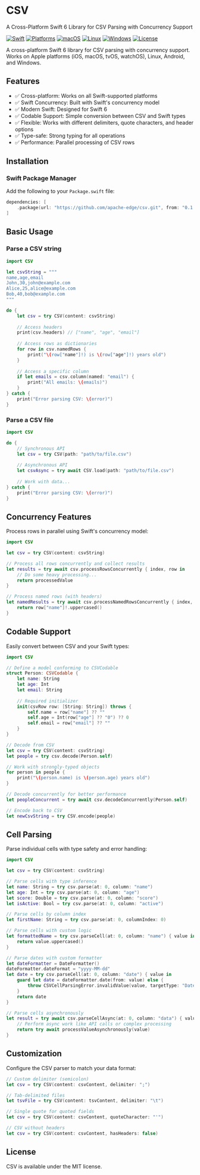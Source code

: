 # CSV

A Cross-Platform Swift 6 Library for CSV Parsing with Concurrency Support

[![Swift](https://img.shields.io/badge/Swift-6.0-orange.svg)](https://swift.org)
[![Platforms](https://img.shields.io/badge/Platforms-macOS%20|%20iOS%20|%20watchOS%20|%20tvOS%20|%20Linux%20|%20Android%20|%20Windows-blue.svg)](https://swift.org)
[![macOS](https://img.shields.io/github/actions/workflow/status/apache-edge/csv/swift.yml?branch=main&label=macOS)](https://github.com/apache-edge/csv/actions/workflows/swift.yml)
[![Linux](https://img.shields.io/github/actions/workflow/status/apache-edge/csv/swift.yml?branch=main&label=Linux)](https://github.com/apache-edge/csv/actions/workflows/swift.yml)
[![Windows](https://img.shields.io/github/actions/workflow/status/apache-edge/csv/swift.yml?branch=main&label=Windows)](https://github.com/apache-edge/csv/actions/workflows/swift.yml)
[![License](https://img.shields.io/badge/License-MIT-green.svg)](LICENSE)


A cross-platform Swift 6 library for CSV parsing with concurrency support. Works on Apple platforms (iOS, macOS, tvOS, watchOS), Linux, Android, and Windows.

## Features

- ✅ Cross-platform: Works on all Swift-supported platforms
- ✅ Swift Concurrency: Built with Swift's concurrency model
- ✅ Modern Swift: Designed for Swift 6
- ✅ Codable Support: Simple conversion between CSV and Swift types
- ✅ Flexible: Works with different delimiters, quote characters, and header options
- ✅ Type-safe: Strong typing for all operations
- ✅ Performance: Parallel processing of CSV rows

## Installation

### Swift Package Manager

Add the following to your `Package.swift` file:

```swift
dependencies: [
    .package(url: "https://github.com/apache-edge/csv.git", from: "0.1.0")
]
```

## Basic Usage

### Parse a CSV string

```swift
import CSV

let csvString = """
name,age,email
John,30,john@example.com
Alice,25,alice@example.com
Bob,40,bob@example.com
"""

do {
    let csv = try CSV(content: csvString)
    
    // Access headers
    print(csv.headers) // ["name", "age", "email"]
    
    // Access rows as dictionaries
    for row in csv.namedRows {
        print("\(row["name"]!) is \(row["age"]!) years old")
    }
    
    // Access a specific column
    if let emails = csv.column(named: "email") {
        print("All emails: \(emails)")
    }
} catch {
    print("Error parsing CSV: \(error)")
}
```

### Parse a CSV file

```swift
import CSV

do {
    // Synchronous API
    let csv = try CSV(path: "path/to/file.csv")
    
    // Asynchronous API
    let csvAsync = try await CSV.load(path: "path/to/file.csv")
    
    // Work with data...
} catch {
    print("Error parsing CSV: \(error)")
}
```

## Concurrency Features

Process rows in parallel using Swift's concurrency model:

```swift
import CSV

let csv = try CSV(content: csvString)

// Process all rows concurrently and collect results
let results = try await csv.processRowsConcurrently { index, row in
    // Do some heavy processing...
    return processedValue
}

// Process named rows (with headers)
let namedResults = try await csv.processNamedRowsConcurrently { index, row in
    return row["name"]!.uppercased()
}
```

## Codable Support

Easily convert between CSV and your Swift types:

```swift
import CSV

// Define a model conforming to CSVCodable
struct Person: CSVCodable {
    let name: String
    let age: Int
    let email: String
    
    // Required initializer
    init(csvRow row: [String: String]) throws {
        self.name = row["name"] ?? ""
        self.age = Int(row["age"] ?? "0") ?? 0
        self.email = row["email"] ?? ""
    }
}

// Decode from CSV
let csv = try CSV(content: csvString)
let people = try csv.decode(Person.self)

// Work with strongly-typed objects
for person in people {
    print("\(person.name) is \(person.age) years old")
}

// Decode concurrently for better performance
let peopleConcurrent = try await csv.decodeConcurrently(Person.self)

// Encode back to CSV
let newCsvString = try CSV.encode(people)
```

## Cell Parsing

Parse individual cells with type safety and error handling:

```swift
import CSV

let csv = try CSV(content: csvString)

// Parse cells with type inference
let name: String = try csv.parse(at: 0, column: "name")
let age: Int = try csv.parse(at: 0, column: "age")
let score: Double = try csv.parse(at: 0, column: "score")
let isActive: Bool = try csv.parse(at: 0, column: "active")

// Parse cells by column index
let firstName: String = try csv.parse(at: 0, columnIndex: 0)

// Parse cells with custom logic
let formattedName = try csv.parseCell(at: 0, column: "name") { value in
    return value.uppercased()
}

// Parse dates with custom formatter
let dateFormatter = DateFormatter()
dateFormatter.dateFormat = "yyyy-MM-dd"
let date = try csv.parseCell(at: 0, column: "date") { value in
    guard let date = dateFormatter.date(from: value) else {
        throw CSVCellParsingError.invalidValue(value, targetType: "Date")
    }
    return date
}

// Parse cells asynchronously
let result = try await csv.parseCellAsync(at: 0, column: "data") { value in
    // Perform async work like API calls or complex processing
    return try await processValueAsynchronously(value)
}
```

## Customization

Configure the CSV parser to match your data format:

```swift
// Custom delimiter (semicolon)
let csv = try CSV(content: csvContent, delimiter: ";")

// Tab-delimited files
let tsvFile = try CSV(content: tsvContent, delimiter: "\t")

// Single quote for quoted fields
let csv = try CSV(content: csvContent, quoteCharacter: "'")

// CSV without headers
let csv = try CSV(content: csvContent, hasHeaders: false)
```

## License

CSV is available under the MIT license.
